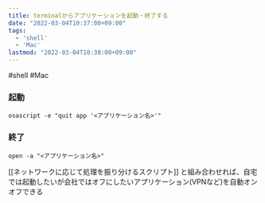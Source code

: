 ```yaml
---
title: terminalからアプリケーションを起動・終了する
date: "2022-03-04T10:37:00+09:00"
tags:
  - 'shell'
  - 'Mac'
lastmod: "2022-03-04T10:38:00+09:00"
---
```


#shell #Mac

### 起動

```shell
osascript -e "quit app '<アプリケーション名>'"
```

### 終了

```shell
open -a "<アプリケーション名>"
```

[[ネットワークに応じて処理を振り分けるスクリプト]] と組み合わせれば、自宅では起動したいが会社ではオフにしたいアプリケーション(VPNなど)を自動オンオフできる
